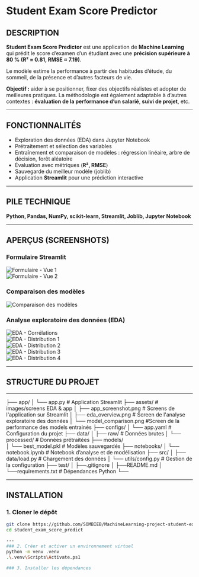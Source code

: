 # Student Exam Score Predictor  

## DESCRIPTION  

**Student Exam Score Predictor** est une application de **Machine Learning** qui prédit le score d’examen d’un étudiant avec une **précision supérieure à 80 % (R² = 0.81, RMSE ≈ 7.19)**.  

Le modèle estime la performance à partir des habitudes d’étude, du sommeil, de la présence et d’autres facteurs de vie.  

**Objectif :** aider à se positionner, fixer des objectifs réalistes et adopter de meilleures pratiques. La méthodologie est également adaptable à d’autres contextes : **évaluation de la performance d’un salarié**, **suivi de projet**, etc.  

---

## FONCTIONNALITÉS  

- Exploration des données (EDA) dans Jupyter Notebook  
- Prétraitement et sélection des variables  
- Entraînement et comparaison de modèles : régression linéaire, arbre de décision, forêt aléatoire  
- Évaluation avec métriques (**R², RMSE**)  
- Sauvegarde du meilleur modèle (joblib)  
- Application **Streamlit** pour une prédiction interactive  

---

## PILE TECHNIQUE  

**Python, Pandas, NumPy, scikit-learn, Streamlit, Joblib, Jupyter Notebook**  

---

## APERÇUS (SCREENSHOTS)  

### Formulaire Streamlit  
![Formulaire - Vue 1](./assets/app_screenshot1.png)  
![Formulaire - Vue 2](./assets/app_screenshot2.png)  

### Comparaison des modèles  
![Comparaison des modèles](./assets/models_comparison.png)  

### Analyse exploratoire des données (EDA)  
![EDA - Corrélations](./assets/eda_correlationmatrix.png)  
![EDA - Distribution 1](./assets/eda_distribution1.png)  
![EDA - Distribution 2](./assets/eda_distribution2.png)  
![EDA - Distribution 3](./assets/eda_distribution3.png)  
![EDA - Distribution 4](./assets/eda_distribution4.png)  

---

## STRUCTURE DU PROJET  
---
├── app/
│   └── app.py                # Application Streamlit
├── assets/                   # images/screens EDA & app
│   ├── app_screenshot.png    # Screens de l'application sur Streamlit
│   ├── eda_overview.png      # Screen de l'analyse exploratoire des données 
│   └── model_comparison.png  #Screen de la performance des models entrainés 
├── configs/
│   └── app.yaml              # Configuration du projet
├── data/
│   ├── raw/                  # Données brutes
│   └── processed/            # Données prétraitées
├── models/    
│    └── best_model.pkl        # Modèles sauvegardés
├── notebooks/
│   └── notebook.ipynb        # Notebook d’analyse et de modélisation
├── src/
│   ├── data/load.py          # Chargement des données
│   └── utils/config.py       # Gestion de la configuration
├── test/
│   ├──.gitignore
│   ├──README.md
│   └──requirements.txt          # Dépendances Python
└── 


 ---

## INSTALLATION  

### 1. Cloner le dépôt  
 ```bash
git clone https://github.com/SOMBIEB/MachineLearning-project-student-exam-score-predictor.git
cd student_exam_score_predict

---
### 2. Créer et activer un environnement virtuel
python -m venv .venv
.\.venv\Scripts\Activate.ps1  

### 3. Installer les dépendances